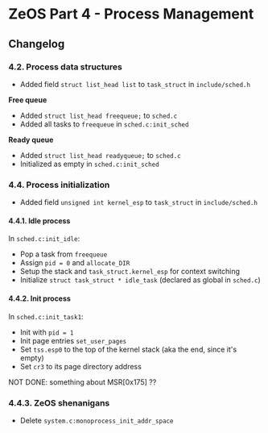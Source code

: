 # ZeOS Part 4 - Process Management

## Changelog

### 4.2. Process data structures

- Added field `struct list_head list` to `task_struct` in `include/sched.h`

**Free queue**
- Added `struct list_head freequeue;` to `sched.c`
- Added all tasks to `freequeue` in `sched.c:init_sched`

**Ready queue**
- Added `struct list_head readyqueue;` to `sched.c`
- Initialized as empty in `sched.c:init_sched`

### 4.4. Process initialization

- Added field `unsigned int kernel_esp` to `task_struct` in `include/sched.h`

#### 4.4.1. Idle process

In `sched.c:init_idle`:
- Pop a task from `freequeue`
- Assign `pid = 0` and `allocate_DIR`
- Setup the stack and `task_struct.kernel_esp` for context switching
- Initialize `struct task_struct * idle_task` (declared as global in `sched.c`)


#### 4.4.2. Init process

In `sched.c:init_task1`:
- Init with `pid = 1`
- Init page entries `set_user_pages`
- Set `tss.esp0` to the top of the kernel stack (aka the end, since it's empty)
- Set `cr3` to its page directory address

NOT DONE: something about MSR[0x175] ??

### 4.4.3. ZeOS shenanigans
- Delete `system.c:monoprocess_init_addr_space`
